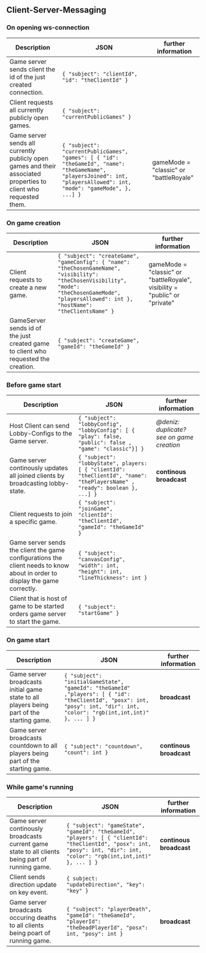 ## Client-Server-Messaging

### On opening ws-connection

|Description|JSON|further information|
|---|---|---|
|Game server sends client the id of the just created connection.|`{ "subject": "clientId", "id": "theClientId" }`||
|Client requests all currently publicly open games.|`{ "subject": "currentPublicGames" }`|
|Game server sends all currently publicly open games and their associated properties to client who requested them.|`{ "subject": "currentPublicGames", "games": [ { "id": "theGameId", "name": "theGameName", "playersJoined": int, "playersAllowed": int, "mode": "gameMode", }, ...] }`|gameMode = "classic" or "battleRoyale"|


### On game creation
|Description|JSON|further information|
|---|---|---|
|Client requests to create a new game.|`{ "subject": "createGame", "gameConfig": { "name": "theChosenGameName", "visibility": "theChosenVisibility", "mode": "theChosenGameMode", "playersAllowed": int }, "hostName": "theClientsName" }`|gameMode = "classic" or "battleRoyale", visibility = "public" or "private"|
|GameServer sends id of the just created game to client who requested the creation.|`{ "subject": "createGame", "gameId": "theGameId" }`|


### Before game start
|Description|JSON|further information|
|---|---|---|
|Host Client can send Lobby-Configs to the Game server.|`{ "subject": "lobbyConfig", "lobbyConfig": [ { "play": false, "public": false , "game": "classic"}] }`|*@deniz: duplicate? see on game creation*|
|Game server continously updates all joined clients by broadcasting lobby-state.|`{ "subject": "lobbyState", players: [ { "clientId": "theClientId", "name": "thePlayersName" , "ready": boolean }, ...] }`|**continous broadcast**|
|Client requests to join a specific game.|`{ "subject": "joinGame", "clientId": "theClientId", "gameId": "theGameId" }`|
|Game server sends the client the game configurations the client needs to know about in order to display the game correctly.|`{ "subject": "canvasConfig", "width": int, "height": int, "lineThickness": int }`||
|Client that is host of game to be started orders game server to start the game.| `{ "subject": "startGame" }`|


### On game start
|Description|JSON|further information|
|---|---|---|
|Game server broadcasts initial game state to all players being part of the starting game.|`{ "subject": "initialGameState", "gameId": "theGameId" ,"players": [ { "id": "theClientId", "posx": int, "posy": int, "dir": int, "color": "rgb(int,int,int)" }, ... ] }`|**broadcast**|
|Game server broadcasts countdown to all players being part of the starting game.|`{ "subject": "countdown", "count": int }`|**continous broadcast**|


### While game's running
|Description|JSON|further information|
|---|---|---|
|Game server continously broadcasts current game state to all clients being part of running game.|`{ "subject": "gameState", "gameId": "theGameId", "players": [ { "clientId": "theClientId", "posx": int, "posy": int, "dir": int, "color": "rgb(int,int,int)" }, ... ] }`|**continous broadcast**|
|Client sends direction update on key event.|`{ subject: "updateDirection", "key": "key" }`|
|Game server broadcasts occuring deaths to all clients being poart of running game.|`{ "subject": "playerDeath", "gameId": "theGameId", "playerId": "theDeadPlayerId", "posx": int, "posy": int }`|**broadcast**|
